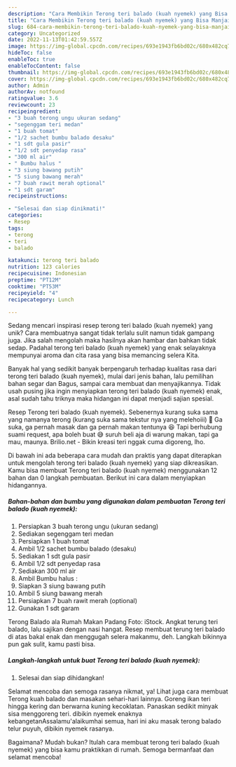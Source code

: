 ```yaml
---
description: "Cara Membikin Terong teri balado (kuah nyemek) yang Bisa Manjain Lidah"
title: "Cara Membikin Terong teri balado (kuah nyemek) yang Bisa Manjain Lidah"
slug: 684-cara-membikin-terong-teri-balado-kuah-nyemek-yang-bisa-manjain-lidah
category: Uncategorized
date: 2022-11-13T01:42:59.557Z
image: https://img-global.cpcdn.com/recipes/693e1943fb6bd02c/680x482cq70/terong-teri-balado-kuah-nyemek-foto-resep-utama.jpg
hideToc: false
enableToc: true
enableTocContent: false
thumbnail: https://img-global.cpcdn.com/recipes/693e1943fb6bd02c/680x482cq70/terong-teri-balado-kuah-nyemek-foto-resep-utama.jpg
cover: https://img-global.cpcdn.com/recipes/693e1943fb6bd02c/680x482cq70/terong-teri-balado-kuah-nyemek-foto-resep-utama.jpg
author: Admin
authorAv: notfound
ratingvalue: 3.6
reviewcount: 23
recipeingredient:
- "3 buah terong ungu ukuran sedang"
- "segenggam teri medan"
- "1 buah tomat"
- "1/2 sachet bumbu balado desaku"
- "1 sdt gula pasir"
- "1/2 sdt penyedap rasa"
- "300 ml air"
- " Bumbu halus "
- "3 siung bawang putih"
- "5 siung bawang merah"
- "7 buah rawit merah optional"
- "1 sdt garam"
recipeinstructions:

- "Selesai dan siap dinikmati!"
categories:
- Resep
tags:
- terong
- teri
- balado

katakunci: terong teri balado 
nutrition: 123 calories
recipecuisine: Indonesian
preptime: "PT12M"
cooktime: "PT53M"
recipeyield: "4"
recipecategory: Lunch

---
```





Sedang mencari inspirasi resep terong teri balado (kuah nyemek) yang unik? Cara membuatnya sangat tidak terlalu sulit namun tidak gampang juga. Jika salah mengolah maka hasilnya akan hambar dan bahkan tidak sedap. Padahal terong teri balado (kuah nyemek) yang enak selayaknya mempunyai aroma dan cita rasa yang bisa memancing selera Kita.





Banyak hal yang sedikit banyak berpengaruh terhadap kualitas rasa dari terong teri balado (kuah nyemek), mulai dari jenis bahan, lalu pemilihan bahan segar dan Bagus, sampai cara membuat dan menyajikannya. Tidak usah pusing jika ingin menyiapkan terong teri balado (kuah nyemek) enak,      asal sudah tahu triknya maka hidangan ini dapat menjadi sajian spesial.














Resep Terong teri balado (kuah nyemek). Sebenernya kurang suka sama yang namanya terong (kurang suka sama tekstur nya yang melehoiii) 🙈 Ga suka, ga pernah masak dan ga pernah makan tentunya 😆 Tapi berhubung suami request, apa boleh buat 😅 suruh beli aja di warung makan, tapi ga mau, maunya. Brilio.net - Bikin kreasi teri nggak cuma digoreng, lho.






Di bawah ini ada beberapa cara mudah dan praktis yang dapat diterapkan untuk mengolah terong teri balado (kuah nyemek) yang siap dikreasikan. Kamu bisa membuat Terong teri balado (kuah nyemek) menggunakan 12 bahan dan 0 langkah pembuatan. Berikut ini cara dalam menyiapkan hidangannya.

<!--inarticleads1-->

##### Bahan-bahan dan bumbu yang digunakan dalam pembuatan Terong teri balado (kuah nyemek):

1. Persiapkan 3 buah terong ungu (ukuran sedang)
1. Sediakan segenggam teri medan
1. Persiapkan 1 buah tomat
1. Ambil 1/2 sachet bumbu balado (desaku)
1. Sediakan 1 sdt gula pasir
1. Ambil 1/2 sdt penyedap rasa
1. Sediakan 300 ml air
1. Ambil  Bumbu halus :
1. Siapkan 3 siung bawang putih
1. Ambil 5 siung bawang merah
1. Persiapkan 7 buah rawit merah (optional)
1. Gunakan 1 sdt garam


Terong Balado ala Rumah Makan Padang Foto: iStock. Angkat terung teri balado, lalu sajikan dengan nasi hangat. Resep membuat terung teri balado di atas bakal enak dan menggugah selera makanmu, deh. Langkah bikinnya pun gak sulit, kamu pasti bisa. 

<!--inarticleads2-->

##### Langkah-langkah untuk buat Terong teri balado (kuah nyemek):


1. Selesai dan siap dihidangkan!

Selamat mencoba dan semoga rasanya nikmat, ya! Lihat juga cara membuat Terong kuah balado dan masakan sehari-hari lainnya. Goreng ikan teri hingga kering dan berwarna kuning kecoklatan. Panaskan sedikit minyak sisa menggoreng teri. dibikin nyemek enaknya kebangetanAssalamu&#39;alaikumhai semua, hari ini aku masak terong balado telur puyuh, dibikin nyemek rasanya. 

Bagaimana? Mudah bukan? Itulah cara membuat terong teri balado (kuah nyemek) yang bisa kamu praktikkan di rumah. Semoga bermanfaat dan selamat mencoba!
